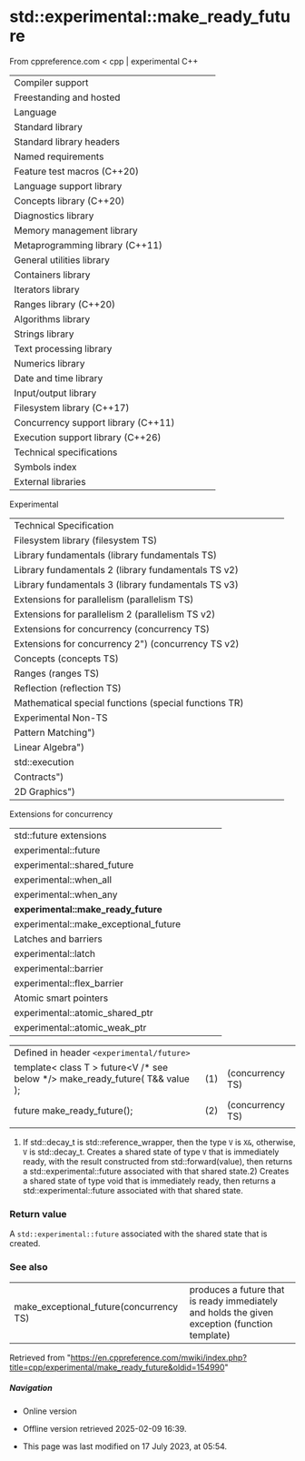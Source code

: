# std::experimental::make_ready_future

From cppreference.com
< cpp‎ | experimental
C++

|  |  |  |  |  |
| --- | --- | --- | --- | --- |
| Compiler support | | | | |
| Freestanding and hosted | | | | |
| Language | | | | |
| Standard library | | | | |
| Standard library headers | | | | |
| Named requirements | | | | |
| Feature test macros (C++20) | | | | |
| Language support library | | | | |
| Concepts library (C++20) | | | | |
| Diagnostics library | | | | |
| Memory management library | | | | |
| Metaprogramming library (C++11) | | | | |
| General utilities library | | | | |
| Containers library | | | | |
| Iterators library | | | | |
| Ranges library (C++20) | | | | |
| Algorithms library | | | | |
| Strings library | | | | |
| Text processing library | | | | |
| Numerics library | | | | |
| Date and time library | | | | |
| Input/output library | | | | |
| Filesystem library (C++17) | | | | |
| Concurrency support library (C++11) | | | | |
| Execution support library (C++26) | | | | |
| Technical specifications | | | | |
| Symbols index | | | | |
| External libraries | | | | |

Experimental

|  |  |  |  |  |
| --- | --- | --- | --- | --- |
| Technical Specification | | | | |
| Filesystem library (filesystem TS) | | | | |
| Library fundamentals (library fundamentals TS) | | | | |
| Library fundamentals 2 (library fundamentals TS v2) | | | | |
| Library fundamentals 3 (library fundamentals TS v3) | | | | |
| Extensions for parallelism (parallelism TS) | | | | |
| Extensions for parallelism 2 (parallelism TS v2) | | | | |
| Extensions for concurrency (concurrency TS) | | | | |
| Extensions for concurrency 2") (concurrency TS v2) | | | | |
| Concepts (concepts TS) | | | | |
| Ranges (ranges TS) | | | | |
| Reflection (reflection TS) | | | | |
| Mathematical special functions (special functions TR) | | | | |
| Experimental Non-TS | | | | |
| Pattern Matching") | | | | |
| Linear Algebra") | | | | |
| std::execution | | | | |
| Contracts") | | | | |
| 2D Graphics") | | | | |

Extensions for concurrency

|  |  |  |  |  |
| --- | --- | --- | --- | --- |
| std::future extensions | | | | |
| experimental::future | | | | |
| experimental::shared_future | | | | |
| experimental::when_all | | | | |
| experimental::when_any | | | | |
| ****experimental::make_ready_future**** | | | | |
| experimental::make_exceptional_future | | | | |
| Latches and barriers | | | | |
| experimental::latch | | | | |
| experimental::barrier | | | | |
| experimental::flex_barrier | | | | |
| Atomic smart pointers | | | | |
| experimental::atomic_shared_ptr | | | | |
| experimental::atomic_weak_ptr | | | | |

|  |  |  |
| --- | --- | --- |
| Defined in header `<experimental/future>` |  |  |
| template< class T >  future<V /\* see below \*/> make_ready_future( T&& value ); | (1) | (concurrency TS) |
| future<void> make_ready_future(); | (2) | (concurrency TS) |
|  |  |  |

1) If std::decay_t<T> is std::reference_wrapper<X>, then the type `V` is `X&`, otherwise, `V` is std::decay_t<T>. Creates a shared state of type `V` that is immediately ready, with the result constructed from std::forward<T>(value), then returns a std::experimental::future associated with that shared state.2) Creates a shared state of type void that is immediately ready, then returns a std::experimental::future associated with that shared state.

### Return value

A `std::experimental::future` associated with the shared state that is created.

### See also

|  |  |
| --- | --- |
| make_exceptional_future(concurrency TS) | produces a future that is ready immediately and holds the given exception   (function template) |

Retrieved from "<https://en.cppreference.com/mwiki/index.php?title=cpp/experimental/make_ready_future&oldid=154990>"

##### Navigation

- Online version
- Offline version retrieved 2025-02-09 16:39.

- This page was last modified on 17 July 2023, at 05:54.